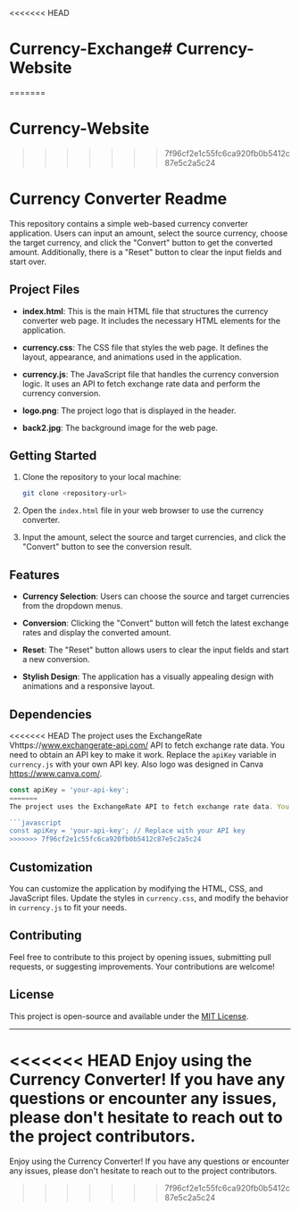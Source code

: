 <<<<<<< HEAD
# Currency-Exchange# Currency-Website
=======
# Currency-Website
>>>>>>> 7f96cf2e1c55fc6ca920fb0b5412c87e5c2a5c24
# Currency Converter Readme

This repository contains a simple web-based currency converter application. Users can input an amount, select the source currency, choose the target currency, and click the "Convert" button to get the converted amount. Additionally, there is a "Reset" button to clear the input fields and start over.

## Project Files

- **index.html**: This is the main HTML file that structures the currency converter web page. It includes the necessary HTML elements for the application.

- **currency.css**: The CSS file that styles the web page. It defines the layout, appearance, and animations used in the application.

- **currency.js**: The JavaScript file that handles the currency conversion logic. It uses an API to fetch exchange rate data and perform the currency conversion.

- **logo.png**: The project logo that is displayed in the header.

- **back2.jpg**: The background image for the web page.

## Getting Started

1. Clone the repository to your local machine:

   ```bash
   git clone <repository-url>
   ```

2. Open the `index.html` file in your web browser to use the currency converter.

3. Input the amount, select the source and target currencies, and click the "Convert" button to see the conversion result.

## Features

- **Currency Selection**: Users can choose the source and target currencies from the dropdown menus.

- **Conversion**: Clicking the "Convert" button will fetch the latest exchange rates and display the converted amount.

- **Reset**: The "Reset" button allows users to clear the input fields and start a new conversion.

- **Stylish Design**: The application has a visually appealing design with animations and a responsive layout.

## Dependencies

<<<<<<< HEAD
The project uses the ExchangeRate Vhttps://www.exchangerate-api.com/ API to fetch exchange rate data. You need to obtain an API key to make it work. Replace the `apiKey` variable in `currency.js` with your own API key.  Also logo was designed in Canva https://www.canva.com/.

```javascript
const apiKey = 'your-api-key'; 
=======
The project uses the ExchangeRate API to fetch exchange rate data. You need to obtain an API key to make it work. Replace the `apiKey` variable in `currency.js` with your own API key.

```javascript
const apiKey = 'your-api-key'; // Replace with your API key
>>>>>>> 7f96cf2e1c55fc6ca920fb0b5412c87e5c2a5c24
```

## Customization

You can customize the application by modifying the HTML, CSS, and JavaScript files. Update the styles in `currency.css`, and modify the behavior in `currency.js` to fit your needs.

## Contributing

Feel free to contribute to this project by opening issues, submitting pull requests, or suggesting improvements. Your contributions are welcome!

## License

This project is open-source and available under the [MIT License](LICENSE).

---

<<<<<<< HEAD
Enjoy using the Currency Converter! If you have any questions or encounter any issues, please don't hesitate to reach out to the project contributors.
=======
Enjoy using the Currency Converter! If you have any questions or encounter any issues, please don't hesitate to reach out to the project contributors.
>>>>>>> 7f96cf2e1c55fc6ca920fb0b5412c87e5c2a5c24
